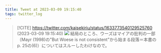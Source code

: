 ```yaml
---
title: Tweet at 2023-03-09 19:15:40
tags: twitter_log
---
```


> [!CITE] https://twitter.com/kaisekiriu/status/1633773540129525760 (2023-03-09 19:15:40)
> ![](https://twitter.com/kaisekiriu/status/1633773540129525760)
> 結局のところ、ウーズはマイアの批判の一部（Mayr (1998)の"But Woese is not consistent"から始まる段落＝本書のp. 25の(6)）についてはスルーしたわけなので。
